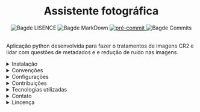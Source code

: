 <h1 align='Center'>Assistente fotográfica</h1>

<div align="Center">
    <img src="https://img.shields.io/github/license/ericshantos/assistente-fotografica.svg" alt="Bagde LISENCE">
    <img src="https://img.shields.io/badge/Made%20with-Markdown-1f425f.svg" alt="Bagde MarkDown">
    <a href = "https://github.com/pre-commit/pre-commit" >
        <img src ="https://img.shields.io/badge/pre--commit-enabled-brightgreen?logo=​​​ pré-commit" alt ="pré-commit" style = "max-width:100%;" />
    </a>
    <img src="https://img.shields.io/github/commits-since/ericshantos/assistente-fotografica/4685af8.svg" alt="Bagde Commits">
</div>

<br>

Aplicação python desenvolvida para fazer o tratamentos de imagens CR2 e lidar com questões de metadados e e redução de ruído nas imagens.

<details>

<summary>Instalação</summary>

<br>

**IMPORTANTE**: É necessário Python 3.12 ou superior.

Para começar a desfrutar da assistente fotográfica, siga estas simples etapas de instalação:

1. **Clone o repositório:**
   Execute o seguinte comando para obter os arquivos do projeto em seu ambiente local:

```
git clone https://github.com/ericshantos/assistente-fotografica.git
```

2. **Crie um ambiente virtual:**
Utilize o seguinte comando para criar um ambiente virtual na pasta do projeto:

```
python -m venv venv
```

3. **Ative o ambiente virtual:**
Dependendo do seu sistema operacional, ative o ambiente virtual usando um dos seguintes comandos:
- Para Linux/Mac:
  ```
  source venv/bin/activate
  ```
- Para Windows:
  ```
  venv\Scripts\activate
  ```

4. **Instale as dependências:**
Utilize o seguinte comando para instalar as bibliotecas necessárias:

```
pip install -r requirements.txt
```

</details>

<details>

<summary>Convenções</summary>

## Conventional Commits 1.0.0

Esse projeto segue as diretrizes da [Conventional Commits 1.0.0](https://www.conventionalcommits.org/en/v1.0.0/). Para sabar mais, acesse o site.

</details>

<details>

<summary>Configurações</summary>


## Pré-commit

Após instalar as dependências do projeto, execulte o seguinte script para configurar o pre-commit
no seu ambiente local:

```
pre-commit install
```

Caso receba o seguinte retorno, é sinal que a instalação do pre-commit foi realizada com exito:

```
pre-commit installed at .git\hooks\pre-commit
```

## Execulção do projeto

Para rodar a API em sua máquina, no terminal, execulte o seguinte script no diretório raiz do projeto:

```
python src/main.py
```

</details>

<details>

<summary>Contribuições</summary>

<br>

Agradeço seu interesse em contribuir para este projeto! Por favor, leia as diretrizes de contribuição
abaixo antes de enviar sua contribuição. Se você tiver alguma dúvida ou sugestão, sinta-se à vontade para
entrar em contato comigo.

### Como Contribuir

1. **Abra uma issue**: Se você encontrar um problema ou tiver uma ideia para uma nova funcionalidade, abra uma
issue descrevendo o problema ou a proposta. Isso me ajuda a manter o controle das alterações e a discutir
possíveis soluções.

2. **Trabalhe em uma branch**: Se você deseja contribuir com código, crie uma branch para sua alteração a partir
do branch principal (main, master ou outro). Isso ajuda a manter o código base limpo e facilita a revisão
de código.

  ```
  git checkout -b minha-contribuicao
  ```

3. **Faça suas alterações**: Faça as alterações necessárias no código, documentação ou outros recursos.

4. **Teste suas alterações**: Certifique-se de que suas alterações não quebraram o código existente.
Execute testes unitários, se disponíveis, e verifique se tudo funciona conforme o esperado.

5. **Envie um Pull Request (PR)**: Quando estiver pronto para enviar suas alterações, envie um PR para revisão.
Certifique-se de incluir uma descrição clara das alterações que você fez e quais problemas eles abordam.

6. **Revisão de código**: As contribuições serão revisadas por mim. Fique atento ao feedback e esteja disposto
a fazer alterações conforme necessário.

7. **Merge do PR**: Após a revisão e aprovação, seu PR será mesclado ao branch principal e suas alterações serão
incorporadas ao projeto.

### Diretrizes de Contribuição
- Siga os padrões de codificação do projeto.
- Mantenha as alterações focadas e concisas.
- Documente suas alterações, especialmente se afetarem a API pública ou a experiência do usuário.
- Se estiver adicionando novos recursos, forneça testes apropriados para eles.
- Se estiver resolvendo problemas, forneça uma descrição clara do problema e da solução proposta.
- Se estiver adicionando dependências, verifique se elas são necessárias e se estão de acordo com as políticas do projeto.
- Agradecemos sua contribuição para tornar este projeto ainda melhor!

### Problemas

Se você encontrar algum problema com o projeto ou tiver uma sugestão para melhorias, por favor
[abra uma issue](https://github.com/ericshantos/meme-aleatorio/issues) neste repositório.

</details>

<details>

<summary>Tecnologias utilizadas</summary>

- Linguagens de Programação:
  - Python

- Frameworks e Bibliotecas:
  - [Pre-commit](docs/_source/pre-commit.rst) (autoamtização de commits)
  - [Black](docs/_source/black.rst) (formatação de código)
  - [Pylint](docs/_source/pylint.rst) (conformidade do código com diretrizes estatísticas)
  - [Commitizen](docs/_source/commitizen.rst) (customização de commits)
  - [PIL](docs/_source/PIL.rst) (manipulação de imagens)
  - [Sphinx](docs/_source/sphinx.rst) (documentação)

- Ferramentas de Desenvolvimento:
  - Visual Studio Code
  - Git

</details>

<details>

<summary>Contato</summary>

Para qualquer dúvida ou sugestão, entre em contato através do email ericshantos13@gmail.com.

</details>

<details>

<summary>Lincença</summary>

Este projeto é distribuído sob [MIT License](https://opensource.org/license/mit). Consulte o arquivo
[LICENSE](LICENSE) para obter mais informações.

</details>
